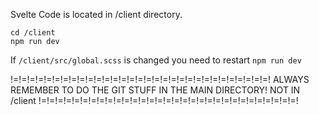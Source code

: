Svelte Code is located in /client directory.
```
cd /client
npm run dev
```

If `/client/src/global.scss` is changed you need to restart `npm run dev`

!=!=!=!=!=!=!=!=!=!=!=!=!=!=!=!=!=!=!=!=!=!=!=!=!=!=!=!=!=!=!=!
ALWAYS REMEMBER TO DO THE GIT STUFF IN THE MAIN DIRECTORY!
NOT IN /client
!=!=!=!=!=!=!=!=!=!=!=!=!=!=!=!=!=!=!=!=!=!=!=!=!=!=!=!=!=!=!=!